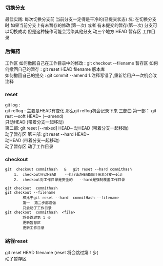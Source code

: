 ### 切换分支
最佳实践: 每次切换分支前 当前分支一定得是干净的(已提交状态)
坑: 
    在切换分支时 如果当前分支上有未暂存的修改(第一次) 或者 有未提交的暂存(第一次)
        分支可以切换成功  但是这种操作可能会污染其他分支
动三个地方
    HEAD
    暂存区
    工作目录
        
### 后悔药
工作区
    如何撤回自己在工作目录中的修改 : git checkout --filename
暂存区
    如何何撤回自己的暂存  : git reset HEAD filename
版本库              
    如何撤回自己的提交    : git commit --amend
        1.注释写错了,重新给用户一次机会改注释
        
### reset
git log    :  
git reflog : 主要是HEAD有变化 那么git reflog机会记录下来
三部曲
    第一部： git rest --soft HEAD~  (--amend)  
        只动HEAD (带着分支一起移动)      
    第二部: git reset [--mixed]   HEAD~ 
        动HEAD   (带着分支一起移动)  
        动了暂存区
    第三部:  git reset --hard  HEAD~   
            动HEAD   (带着分支一起移动)  
            动了暂存区
            动了工作目录
             
### checkout
```
git  checkout commithash   &   git reset --hard commithash         
    1.  checkout只动HEAD    --hard动HEAD而且带着分支一起走
    2.  checkout对工作目录是安全的   --hard是强制覆盖工作目录

git checkout  commithash
git checkout --filename  
        相比于git reset --hard  commitHash --filename  
        第一  第二步都没做
        只会动了工作目录
git checkout  commithash  <file>    
        将会跳过第 1 步 
        更新暂存区 
        更新工作目录   
```      
        
### 路径reset
git reset HEAD filename     (reset 将会跳过第 1 步)    
    动了暂存区